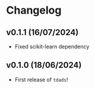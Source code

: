 # Changelog

<!--next-version-placeholder-->

## v0.1.1 (16/07/2024)

- Fixed scikit-learn dependency

## v0.1.0 (18/06/2024)

- First release of `tdads`!